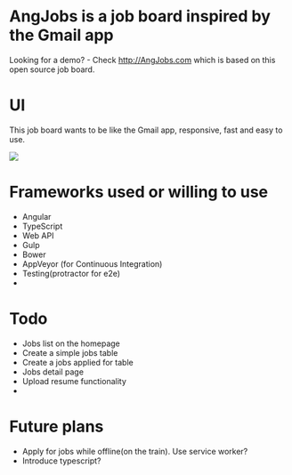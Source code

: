 AngJobs is a job board inspired by the Gmail app
=======

Looking for a demo? - Check http://AngJobs.com which is based on this open source job board.


UI
====

This job board wants to be like the Gmail app, responsive, fast and easy to use. 


![](https://angjobs.com/angjobs-preview.png)

Frameworks used or willing to use
==
- Angular
- TypeScript
- Web API
- Gulp
- Bower
- AppVeyor (for Continuous Integration)
- Testing(protractor for e2e)
- 
Todo
===
+  Jobs list on the homepage
+  Create a simple jobs table
+  Create a jobs applied for table
+  Jobs detail page
+  Upload resume functionality
+ 

Future plans
==
+  Apply for jobs while offline(on the train). Use service worker?
+  Introduce typescript?
